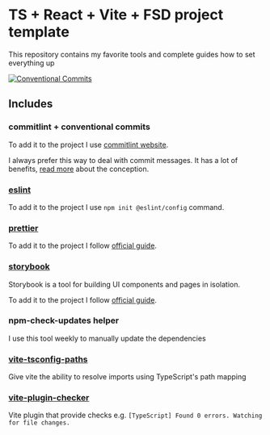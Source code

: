 # TS + React + Vite + FSD project template

This repository contains my favorite tools and complete guides how to set everything up

[![Conventional Commits][shields-conventional-commits-image]](https://conventionalcommits.org)

## Includes

### commitlint + conventional commits

To add it to the project I use [commitlint website](https://commitlint.js.org/#/guides-local-setup).

I always prefer this way to deal with commit messages. It has a lot of benefits,
[read more](https://www.conventionalcommits.org/en/v1.0.0/) about the conception.

### [eslint](https://eslint.org/)

To add it to the project I use `npm init @eslint/config` command.

### [prettier](https://prettier.io/)

To add it to the project I follow [official guide](https://prettier.io/docs/en/install.html).

### [storybook](https://storybook.js.org/)

Storybook is a tool for building UI components and pages in isolation.

To add it to the project I follow [official guide](https://storybook.js.org/docs/react/get-started/install/).

### npm-check-updates helper

I use this tool weekly to manually update the dependencies

### [vite-tsconfig-paths](https://github.com/aleclarson/vite-tsconfig-paths)

Give vite the ability to resolve imports using TypeScript's path mapping

### [vite-plugin-checker](https://vite-plugin-checker.netlify.app/)

Vite plugin that provide checks e.g. `[TypeScript] Found 0 errors. Watching for file changes.`

[shields-conventional-commits-image]: https://img.shields.io/badge/Conventional%20Commits-1.0.0-yellow.svg
